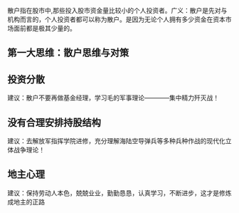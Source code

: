 
散户指在股市中,那些投入股市资金量比较小的个人投资者。广义：散户是先对与机构而言的，个人投资者都可以称为散户。是因为无论个人拥有多少资金在资本市场面前都是极其少量的。

## 第一大思维：散户思维与对策
## 投资分散
建议：散户不要再做基金经理，学习毛的军事理论————集中精力歼灭战！

## 没有合理安排持股结构

建议：去解放军指挥学院进修，充分理解海陆空导弹兵等多种兵种作战的现代化立体战争理论！

## 地主心理
建议：保持劳动人本色，兢兢业业，勤勤恳恳，认真学习，不断进步，这才是修炼成地主的正路

































